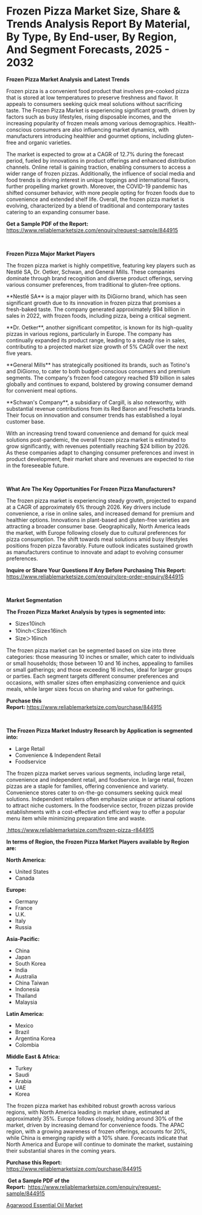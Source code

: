 <p><h1>Frozen Pizza Market Size, Share & Trends Analysis Report By Material, By Type, By End-user, By Region, And Segment Forecasts, 2025 - 2032</h1></p><p><strong>Frozen Pizza Market Analysis and Latest Trends</strong></p>
<p><p>Frozen pizza is a convenient food product that involves pre-cooked pizza that is stored at low temperatures to preserve freshness and flavor. It appeals to consumers seeking quick meal solutions without sacrificing taste. The Frozen Pizza Market is experiencing significant growth, driven by factors such as busy lifestyles, rising disposable incomes, and the increasing popularity of frozen meals among various demographics. Health-conscious consumers are also influencing market dynamics, with manufacturers introducing healthier and gourmet options, including gluten-free and organic varieties.</p><p>The market is expected to grow at a CAGR of 12.7% during the forecast period, fueled by innovations in product offerings and enhanced distribution channels. Online retail is gaining traction, enabling consumers to access a wider range of frozen pizzas. Additionally, the influence of social media and food trends is driving interest in unique toppings and international flavors, further propelling market growth. Moreover, the COVID-19 pandemic has shifted consumer behavior, with more people opting for frozen foods due to convenience and extended shelf life. Overall, the frozen pizza market is evolving, characterized by a blend of traditional and contemporary tastes catering to an expanding consumer base.</p></p>
<p><strong>Get a Sample PDF of the Report:&nbsp;</strong> <a href="https://www.reliablemarketsize.com/enquiry/request-sample/844915?utm_campaign=1133&utm_medium=2&utm_source=Github&utm_content=ia&utm_term=14022025&utm_id=frozen-pizza">https://www.reliablemarketsize.com/enquiry/request-sample/844915</a></p>
<p>&nbsp;</p>
<p><strong>Frozen Pizza Major Market Players</strong></p>
<p><p>The frozen pizza market is highly competitive, featuring key players such as Nestlé SA, Dr. Oetker, Schwan, and General Mills. These companies dominate through brand recognition and diverse product offerings, serving various consumer preferences, from traditional to gluten-free options.</p><p>**Nestlé SA** is a major player with its DiGiorno brand, which has seen significant growth due to its innovation in frozen pizza that promises a fresh-baked taste. The company generated approximately $94 billion in sales in 2022, with frozen foods, including pizza, being a critical segment.</p><p>**Dr. Oetker**, another significant competitor, is known for its high-quality pizzas in various regions, particularly in Europe. The company has continually expanded its product range, leading to a steady rise in sales, contributing to a projected market size growth of 5% CAGR over the next five years.</p><p>**General Mills** has strategically positioned its brands, such as Totino's and DiGiorno, to cater to both budget-conscious consumers and premium segments. The company's frozen food category reached $19 billion in sales globally and continues to expand, bolstered by growing consumer demand for convenient meal options.</p><p>**Schwan's Company**, a subsidiary of Cargill, is also noteworthy, with substantial revenue contributions from its Red Baron and Freschetta brands. Their focus on innovation and consumer trends has established a loyal customer base.</p><p>With an increasing trend toward convenience and demand for quick meal solutions post-pandemic, the overall frozen pizza market is estimated to grow significantly, with revenues potentially reaching $24 billion by 2026. As these companies adapt to changing consumer preferences and invest in product development, their market share and revenues are expected to rise in the foreseeable future.</p></p>
<p>&nbsp;</p>
<p><strong>What Are The Key Opportunities For Frozen Pizza Manufacturers?</strong></p>
<p><p>The frozen pizza market is experiencing steady growth, projected to expand at a CAGR of approximately 6% through 2026. Key drivers include convenience, a rise in online sales, and increased demand for premium and healthier options. Innovations in plant-based and gluten-free varieties are attracting a broader consumer base. Geographically, North America leads the market, with Europe following closely due to cultural preferences for pizza consumption. The shift towards meal solutions amid busy lifestyles positions frozen pizza favorably. Future outlook indicates sustained growth as manufacturers continue to innovate and adapt to evolving consumer preferences.</p></p>
<p><strong>Inquire or Share Your Questions If Any Before Purchasing This Report:</strong> <a href="https://www.reliablemarketsize.com/enquiry/pre-order-enquiry/844915?utm_campaign=1133&utm_medium=2&utm_source=Github&utm_content=ia&utm_term=14022025&utm_id=frozen-pizza">https://www.reliablemarketsize.com/enquiry/pre-order-enquiry/844915</a></p>
<p>&nbsp;</p>
<p><strong>Market Segmentation</strong></p>
<p><strong>The Frozen Pizza Market Analysis by types is segmented into:</strong></p>
<p><ul><li>Size≤10inch</li><li>10inch＜Size≤16inch</li><li>Size＞16inch</li></ul></p>
<p><p>The frozen pizza market can be segmented based on size into three categories: those measuring 10 inches or smaller, which cater to individuals or small households; those between 10 and 16 inches, appealing to families or small gatherings; and those exceeding 16 inches, ideal for larger groups or parties. Each segment targets different consumer preferences and occasions, with smaller sizes often emphasizing convenience and quick meals, while larger sizes focus on sharing and value for gatherings.</p></p>
<p><strong>Purchase this Report:&nbsp;</strong><a href="https://www.reliablemarketsize.com/purchase/844915?utm_campaign=1133&utm_medium=2&utm_source=Github&utm_content=ia&utm_term=14022025&utm_id=frozen-pizza">https://www.reliablemarketsize.com/purchase/844915</a></p>
<p>&nbsp;</p>
<p><strong>The Frozen Pizza Market Industry Research by Application is segmented into:</strong></p>
<p><ul><li>Large Retail</li><li>Convenience & Independent Retail</li><li>Foodservice</li></ul></p>
<p><p>The frozen pizza market serves various segments, including large retail, convenience and independent retail, and foodservice. In large retail, frozen pizzas are a staple for families, offering convenience and variety. Convenience stores cater to on-the-go consumers seeking quick meal solutions. Independent retailers often emphasize unique or artisanal options to attract niche customers. In the foodservice sector, frozen pizzas provide establishments with a cost-effective and efficient way to offer a popular menu item while minimizing preparation time and waste.</p></p>
<p><a href="https://www.reliablemarketsize.com/frozen-pizza-r844915?utm_campaign=1133&utm_medium=2&utm_source=Github&utm_content=ia&utm_term=14022025&utm_id=frozen-pizza">&nbsp;https://www.reliablemarketsize.com/frozen-pizza-r844915</a></p>
<p><strong>In terms of Region, the Frozen Pizza Market Players available by Region are:</strong></p>
<p>
    <p> <strong> North America: </strong>
        <ul>
            <li>United States</li>
            <li>Canada</li>
        </ul>
        </p> 
    <p> <strong> Europe: </strong>
        <ul>
            <li>Germany</li>
            <li>France</li>
            <li>U.K.</li>
            <li>Italy</li>
            <li>Russia</li>
        </ul>
        </p> 
    <p> <strong> Asia-Pacific: </strong>
        <ul>
            <li>China</li>
            <li>Japan</li>
            <li>South Korea</li>
            <li>India</li>
            <li>Australia</li>
            <li>China Taiwan</li>
            <li>Indonesia</li>
            <li>Thailand</li>
            <li>Malaysia</li>
        </ul>
        </p> 
    <p> <strong> Latin America: </strong>
        <ul>
            <li>Mexico</li>
            <li>Brazil</li>
            <li>Argentina Korea</li>
            <li>Colombia</li>
        </ul>
        </p> 
    <p> <strong> Middle East & Africa: </strong>
        <ul>
            <li>Turkey</li>
            <li>Saudi</li>
            <li>Arabia</li>
            <li>UAE</li>
            <li>Korea</li>
        </ul>
    </p>
    </p>
<p><p>The frozen pizza market has exhibited robust growth across various regions, with North America leading in market share, estimated at approximately 35%. Europe follows closely, holding around 30% of the market, driven by increasing demand for convenience foods. The APAC region, with a growing awareness of frozen offerings, accounts for 20%, while China is emerging rapidly with a 10% share. Forecasts indicate that North America and Europe will continue to dominate the market, sustaining their substantial shares in the coming years.</p></p>
<p><strong>Purchase this Report: </strong><a href="https://www.reliablemarketsize.com/purchase/844915?utm_campaign=1133&utm_medium=2&utm_source=Github&utm_content=ia&utm_term=14022025&utm_id=frozen-pizza">https://www.reliablemarketsize.com/purchase/844915</a></p>
<p>&nbsp;<strong>Get a Sample PDF of the Report:&nbsp;&nbsp;</strong><a href="https://www.reliablemarketsize.com/enquiry/request-sample/844915?utm_campaign=1133&utm_medium=2&utm_source=Github&utm_content=ia&utm_term=14022025&utm_id=frozen-pizza">https://www.reliablemarketsize.com/enquiry/request-sample/844915</a></p>
<p><strong></strong></p>
<p><p><a href="https://github.com/WillieWoodard/Market-Research-Report-List-7/blob/main/agarwood-essential-oil-market.md?utm_campaign=1133&utm_medium=2&utm_source=Github&utm_content=ia&utm_term=14022025&utm_id=frozen-pizza">Agarwood Essential Oil Market</a></p></p>